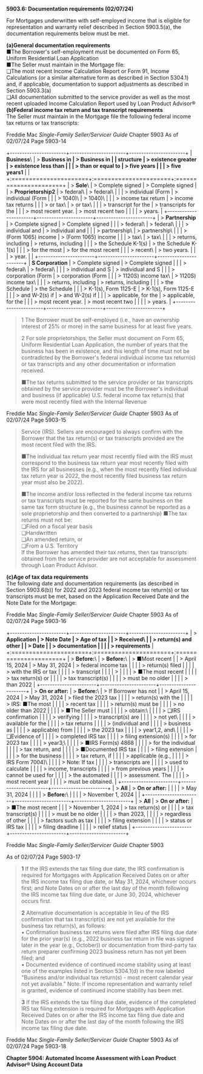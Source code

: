 **5903.6: Documentation requirements (02/07/24)**

For Mortgages underwritten with self-employed income that is eligible
for representation and warranty relief described in Section 5903.5(a),
the documentation requirements below must be met.

**(a)General documentation requirements**\
■The Borrower's self-employment must be documented on Form 65, Uniform
Residential Loan Application\
■The Seller must maintain in the Mortgage file:\
❑The most recent Income Calculation Report or Form 91, Income
Calculations (or a similar alternative form as described in Section
5304.1) and, if applicable, documentation to support adjustments as
described in Section 5903.3(a)\
❑All documentation submitted to the service provider as well as the most
recent uploaded Income Calculation Report used by Loan Product Advisor®\
**(b)Federal income tax return and tax transcript requirements**\
The Seller must maintain in the Mortgage file the following federal
income tax returns or tax transcripts:

Freddie Mac *Single-Family Seller/Servicer Guide* Chapter 5903 As of
02/07/24 Page 5903-14

+-----------------------+-----------------------+-----------------------+
| **Business**\         | > **Business in       | > **Business in       |
| **structure**         | > existence greater   | > existence less than |
|                       | > than or equal to    | > five years**        |
|                       | > five years1**       |                       |
+:======================+:======================+:======================+
| > **Sole**\           | > Complete signed     | > Complete signed     |
| > **Proprietorship2** | > federal\            | > federal\            |
|                       | > individual (Form    | > individual (Form    |
|                       | > 1040)\              | > 1040)\              |
|                       | > income tax return   | > income tax returns  |
|                       | > or tax\             | > or tax\             |
|                       | > transcript for the  | > transcripts for the |
|                       | > most recent year.   | > most recent two     |
|                       |                       | > years.              |
+-----------------------+-----------------------+-----------------------+
| > **Partnership**     | > Complete signed     | > Complete signed     |
|                       | > federal\            | > federal\            |
|                       | > individual and      | > individual and      |
|                       | > partnership\        | > partnership\        |
|                       | > (Form 1065) income  | > (Form 1065) income  |
|                       | > tax\                | > tax\                |
|                       | > returns, including  | > returns, including  |
|                       | > the Schedule K-1(s) | > the Schedule K-1(s) |
|                       | > for the most        | > for the most recent |
|                       | > recent\             | > two years.          |
|                       | > year.               |                       |
+-----------------------+-----------------------+-----------------------+
| **S Corporation**     | > Complete signed     | > Complete signed     |
|                       | > federal\            | > federal\            |
|                       | > individual and S    | > individual and S    |
|                       | > corporation (Form   | > corporation (Form   |
|                       | > 1120S) income tax\  | > 1120S) income tax\  |
|                       | > returns, including  | > returns, including  |
|                       | > the Schedule        | > the Schedule        |
|                       | > K-1(s), Form 1125-E | > K-1(s), Form 1125-E |
|                       | > and W-2(s) if       | > and W-2(s) if       |
|                       | > applicable, for the | > applicable, for the |
|                       | > most recent year.   | > most recent two     |
|                       |                       | > years.              |
+-----------------------+-----------------------+-----------------------+

> 1 The Borrower must be self-employed (i.e., have an ownership interest
> of 25% or more) in the same business for at least five years.
>
> 2 For sole proprietorships, the Seller must document on Form 65,
> Uniform Residential Loan Application, the number of years that the
> business has been in existence, and this length of time must not be
> contradicted by the Borrower's federal individual income tax return(s)
> or tax transcripts and any other documentation or information
> received.
>
> ■The tax returns submitted to the service provider or tax transcripts
> obtained by the service provider must be the Borrower's individual and
> business (if applicable) U.S. federal income tax return(s) that were
> most recently filed with the Internal Revenue

Freddie Mac *Single-Family Seller/Servicer Guide* Chapter 5903 As of
02/07/24 Page 5903-15

> Service (IRS). Sellers are encouraged to always confirm with the
> Borrower that the tax return(s) or tax transcripts provided are the
> most recent filed with the IRS.
>
> ■The individual tax return year most recently filed with the IRS must
> correspond to the business tax return year most recently filed with
> the IRS for all businesses (e.g., when the most recently filed
> individual tax return year is 2022, the most recently filed business
> tax return year must also be 2022).
>
> ■The income and/or loss reflected in the federal income tax returns or
> tax transcripts must be reported for the same business on the same tax
> form structure (e.g., the business cannot be reported as a sole
> proprietorship and then converted to a partnership) ■The tax returns
> must not be:\
> ❑Filed on a fiscal year basis\
> ❑Handwritten\
> ❑An amended return, or\
> ❑From a U.S. Territory\
> If the Borrower has amended their tax returns, then tax transcripts
> obtained from the service provider are not acceptable for assessment
> through Loan Product Advisor.

**(c)Age of tax data requirements**\
The following date and documentation requirements (as described in
Section 5903.6(b)) for 2022 and 2023 federal income tax return(s) or tax
transcripts must be met, based on the Application Received Date and the
Note Date for the Mortgage:

Freddie Mac *Single-Family Seller/Servicer Guide* Chapter 5903 As of
02/07/24 Page 5903-16

+-----------------------+-----------------------+-----------------------+
| > **Application       | > **Note Date**       | > **Age of tax        |
| > Received**\         |                       | > return(s) and other |
| > **Date**            |                       | > documentation       |
|                       |                       | > requirements**      |
+:======================+:======================+:======================+
| > **Before:**\        | > **Before:**\        | > ■Most recent        |
| > April 15, 2024      | > May 31, 2024        | > federal income tax  |
|                       |                       | > return(s) filed     |
|                       |                       | > with the IRS or tax |
|                       |                       | > transcript          |
|                       |                       | >                     |
|                       |                       | > ■The most recent    |
|                       |                       | > tax return(s) or    |
|                       |                       | > tax transcript(s)   |
|                       |                       | > must be no older    |
|                       |                       | > than 2022           |
+-----------------------+-----------------------+-----------------------+
| > **On or after:**    | > **Before:**\        | > If Borrower has not |
| > April 15, 2024      | > May 31, 2024        | > filed the 2023 tax  |
|                       |                       | > return(s) with the  |
|                       |                       | > IRS: ■The most      |
|                       |                       | > recent tax          |
|                       |                       | > return(s) must be   |
|                       |                       | > no older than 2022  |
|                       |                       | > ■The Seller must    |
|                       |                       | > obtain:\            |
|                       |                       | > ❑IRS confirmation   |
|                       |                       | > verifying           |
|                       |                       | > transcript(s) are   |
|                       |                       | > not yet\            |
|                       |                       | > available for the   |
|                       |                       | > tax returns         |
|                       |                       | > (individual and     |
|                       |                       | > business as         |
|                       |                       | > applicable) from    |
|                       |                       | > the 2023 tax        |
|                       |                       | > year1,2, and\       |
|                       |                       | > ❑Evidence of        |
|                       |                       | > completed IRS tax   |
|                       |                       | > filing extension(s) |
|                       |                       | > for 2023 tax        |
|                       |                       | > year3;\             |
|                       |                       | > ■IRS Form(s) 4868   |
|                       |                       | > for the individual  |
|                       |                       | > tax return, and     |
|                       |                       | > ■Documented IRS tax |
|                       |                       | > filing extension    |
|                       |                       | > for the business    |
|                       |                       | > tax return, if      |
|                       |                       | > applicable (e.g.,   |
|                       |                       | > IRS Form 7004)\     |
|                       |                       | > Note: If tax        |
|                       |                       | > transcripts are     |
|                       |                       | > used to calculate   |
|                       |                       | > income, transcripts |
|                       |                       | > from previous years |
|                       |                       | > cannot be used for  |
|                       |                       | > the automated       |
|                       |                       | > assessment. The     |
|                       |                       | > most recent year    |
|                       |                       | > must be obtained.   |
+-----------------------+-----------------------+-----------------------+
| > **All**             | > **On or after:**    |                       |
|                       | > May 31, 2024        |                       |
|                       | > **Before:**\        |                       |
|                       | > November 1, 2024    |                       |
+-----------------------+-----------------------+-----------------------+
| > **All**             | > **On or after:**    | > ■The most recent    |
|                       | > November 1, 2024    | > tax return(s) or    |
|                       |                       | > tax transcript(s)   |
|                       |                       | > must be no older    |
|                       |                       | > than 2023,          |
|                       |                       | > regardless of other |
|                       |                       | > factors such as tax |
|                       |                       | > filing extension    |
|                       |                       | > status or IRS tax   |
|                       |                       | > filing deadline     |
|                       |                       | > relief status       |
+-----------------------+-----------------------+-----------------------+

Freddie Mac *Single-Family Seller/Servicer Guide* Chapter 5903

As of 02/07/24 Page 5903-17

> **1** If the IRS extends the tax filing due date, the IRS confirmation
> is required for Mortgages with Application Received Dates on or after
> the IRS income tax filing due date, or May 31, 2024, whichever occurs
> first; and Note Dates on or after the last day of the month following
> the IRS income tax filing due date, or June 30, 2024, whichever occurs
> first.
>
> **2** Alternative documentation is acceptable in lieu of the IRS
> confirmation that tax transcript(s) are not yet available for the\
> business tax return(s), as follows:\
> ▪ Confirmation business tax returns were filed after IRS filing due
> date for the prior year(s) (e.g., 2022 business tax return in file was
> signed later in the year (e.g., October)) or documentation from
> third-party tax return preparer confirming 2023 business return has
> not yet been filed; and\
> ▪ Documented evidence of continued income stability using at least one
> of the examples listed in Section 5304.1(d) in the row labeled
> "Business and/or individual tax return(s) - most recent calendar year
> not yet available." Note: If income representation and warranty relief
> is granted, evidence of continued income stability has been met.
>
> **3** If the IRS extends the tax filing due date, evidence of the
> completed IRS tax filing extension is required for Mortgages with
> Application Received Dates on or after the IRS income tax filing due
> date and Note Dates on or after the last day of the month following
> the IRS income tax filing due date.

Freddie Mac *Single-Family Seller/Servicer Guide* Chapter 5903 As of
02/07/24 Page 5903-18

**Chapter 5904: Automated Income Assessment with Loan Product Advisor®
Using Account Data**